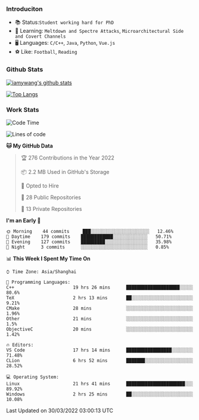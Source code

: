 ### Introduciton

- 📚 Status:`Student working hard for PhD`
- 🔎 Learning: `Meltdown and Spectre Attacks`, `Microarchitectural Side and Covert Channels`
- 🖥️ Languages: `C/C++`, `Java`, `Python`, `Vue.js`
- ⚽ Like: `Football`, `Reading`

### Github Stats

[![iamywang's github stats](https://github-readme-stats.vercel.app/api?username=iamywang&count_private=true&show_icons=true)]()

[![Top Langs](https://github-readme-stats.vercel.app/api/top-langs/?username=iamywang&layout=compact)]()

### Work Stats

<!--START_SECTION:waka-->
![Code Time](http://img.shields.io/badge/Code%20Time-212%20hrs%2018%20mins-blue)

![Lines of code](https://img.shields.io/badge/From%20Hello%20World%20I%27ve%20Written-523%20Thousand%20lines%20of%20code-blue)

**🐱 My GitHub Data** 

> 🏆 276 Contributions in the Year 2022
 > 
> 📦 2.2 MB Used in GitHub's Storage 
 > 
> 💼 Opted to Hire
 > 
> 📜 28 Public Repositories 
 > 
> 🔑 13 Private Repositories  
 > 
**I'm an Early 🐤** 

```text
🌞 Morning    44 commits     ███░░░░░░░░░░░░░░░░░░░░░░   12.46% 
🌆 Daytime    179 commits    ████████████░░░░░░░░░░░░░   50.71% 
🌃 Evening    127 commits    █████████░░░░░░░░░░░░░░░░   35.98% 
🌙 Night      3 commits      ░░░░░░░░░░░░░░░░░░░░░░░░░   0.85%

```


📊 **This Week I Spent My Time On** 

```text
⌚︎ Time Zone: Asia/Shanghai

💬 Programming Languages: 
C++                      19 hrs 26 mins      ████████████████████░░░░░   80.6% 
TeX                      2 hrs 13 mins       ██░░░░░░░░░░░░░░░░░░░░░░░   9.21% 
CMake                    28 mins             ░░░░░░░░░░░░░░░░░░░░░░░░░   1.96% 
Other                    21 mins             ░░░░░░░░░░░░░░░░░░░░░░░░░   1.5% 
ObjectiveC               20 mins             ░░░░░░░░░░░░░░░░░░░░░░░░░   1.42%

🔥 Editors: 
VS Code                  17 hrs 14 mins      █████████████████░░░░░░░░   71.48% 
CLion                    6 hrs 52 mins       ███████░░░░░░░░░░░░░░░░░░   28.52%

💻 Operating System: 
Linux                    21 hrs 41 mins      ██████████████████████░░░   89.92% 
Windows                  2 hrs 25 mins       ██░░░░░░░░░░░░░░░░░░░░░░░   10.08%

```


 Last Updated on 30/03/2022 03:00:13 UTC
<!--END_SECTION:waka-->
